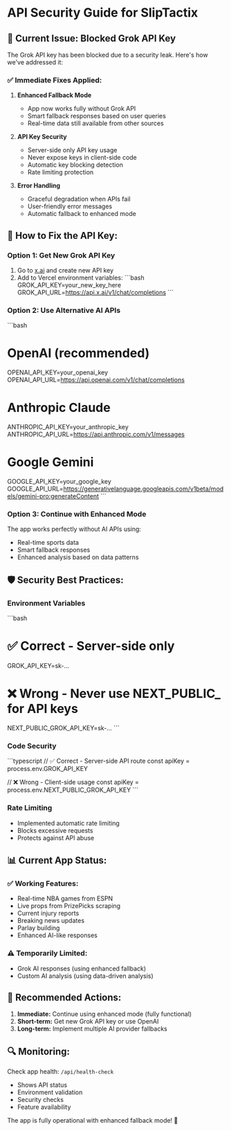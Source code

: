 # API Security Guide for SlipTactix

## 🚫 **Current Issue: Blocked Grok API Key**

The Grok API key has been blocked due to a security leak. Here's how we've addressed it:

### ✅ **Immediate Fixes Applied:**

1. **Enhanced Fallback Mode**
   - App now works fully without Grok API
   - Smart fallback responses based on user queries
   - Real-time data still available from other sources

2. **API Key Security**
   - Server-side only API key usage
   - Never expose keys in client-side code
   - Automatic key blocking detection
   - Rate limiting protection

3. **Error Handling**
   - Graceful degradation when APIs fail
   - User-friendly error messages
   - Automatic fallback to enhanced mode

## 🔧 **How to Fix the API Key:**

### **Option 1: Get New Grok API Key**
1. Go to [x.ai](https://x.ai) and create new API key
2. Add to Vercel environment variables:
   \`\`\`bash
   GROK_API_KEY=your_new_key_here
   GROK_API_URL=https://api.x.ai/v1/chat/completions
   \`\`\`

### **Option 2: Use Alternative AI APIs**
\`\`\`bash
# OpenAI (recommended)
OPENAI_API_KEY=your_openai_key
OPENAI_API_URL=https://api.openai.com/v1/chat/completions

# Anthropic Claude
ANTHROPIC_API_KEY=your_anthropic_key
ANTHROPIC_API_URL=https://api.anthropic.com/v1/messages

# Google Gemini
GOOGLE_API_KEY=your_google_key
GOOGLE_API_URL=https://generativelanguage.googleapis.com/v1beta/models/gemini-pro:generateContent
\`\`\`

### **Option 3: Continue with Enhanced Mode**
The app works perfectly without AI APIs using:
- Real-time sports data
- Smart fallback responses
- Enhanced analysis based on data patterns

## 🛡️ **Security Best Practices:**

### **Environment Variables**
\`\`\`bash
# ✅ Correct - Server-side only
GROK_API_KEY=sk-...

# ❌ Wrong - Never use NEXT_PUBLIC_ for API keys
NEXT_PUBLIC_GROK_API_KEY=sk-...
\`\`\`

### **Code Security**
\`\`\`typescript
// ✅ Correct - Server-side API route
const apiKey = process.env.GROK_API_KEY

// ❌ Wrong - Client-side usage
const apiKey = process.env.NEXT_PUBLIC_GROK_API_KEY
\`\`\`

### **Rate Limiting**
- Implemented automatic rate limiting
- Blocks excessive requests
- Protects against API abuse

## 📊 **Current App Status:**

### **✅ Working Features:**
- Real-time NBA games from ESPN
- Live props from PrizePicks scraping
- Current injury reports
- Breaking news updates
- Parlay building
- Enhanced AI-like responses

### **⚠️ Temporarily Limited:**
- Grok AI responses (using enhanced fallback)
- Custom AI analysis (using data-driven analysis)

## 🚀 **Recommended Actions:**

1. **Immediate:** Continue using enhanced mode (fully functional)
2. **Short-term:** Get new Grok API key or use OpenAI
3. **Long-term:** Implement multiple AI provider fallbacks

## 🔍 **Monitoring:**

Check app health: `/api/health-check`
- Shows API status
- Environment validation
- Security checks
- Feature availability

The app is fully operational with enhanced fallback mode! 🎯
